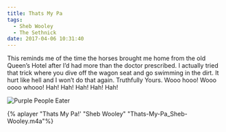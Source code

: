 ```yaml
---
title: Thats My Pa
tags:
  - Sheb Wooley
  - The Sethnick
date: 2017-04-06 10:31:40
---
```

This reminds me of the time the horses brought me home from the old Queen’s Hotel after I’d had more than the doctor prescribed. I actually tried that trick where you dive off the wagon seat and go swimming in the dirt. It hurt like hell and I won’t do that again. Truthfully Yours. Wooo hooo! Wooo oooo whooo! Hah! Hah! Hah! Hah! Hah!

![Purple People Eater](Purple-People-Eater_Sheb-Wooley.jpg)

{% aplayer "Thats My Pa!' "Sheb Wooley" "Thats-My-Pa_Sheb-Wooley.m4a"%}
